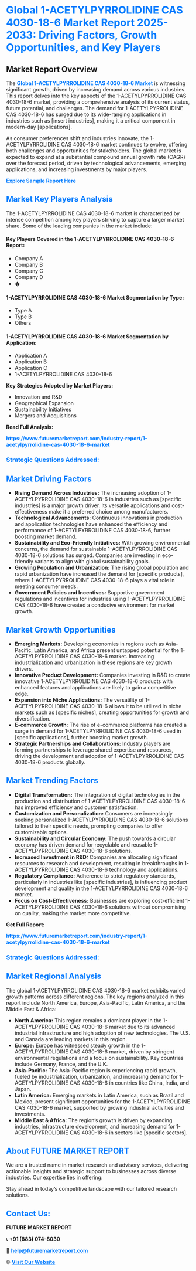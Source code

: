 <h1 style="color: #007BFF;">Global 1-ACETYLPYRROLIDINE CAS 4030-18-6 Market Report 2025-2033: Driving Factors, Growth Opportunities, and Key Players</h1>

<section id="overview">
<h2>Market Report Overview</h2>
<p>The <a href="https://www.futuremarketreport.com/industry-report/1-acetylpyrrolidine-cas-4030-18-6-market" style="color: #007BFF; text-decoration: none;"><strong>Global 1-ACETYLPYRROLIDINE CAS 4030-18-6 Market</strong></a> is witnessing significant growth, driven by increasing demand across various industries. This report delves into the key aspects of the 1-ACETYLPYRROLIDINE CAS 4030-18-6 market, providing a comprehensive analysis of its current status, future potential, and challenges. The demand for 1-ACETYLPYRROLIDINE CAS 4030-18-6 has surged due to its wide-ranging applications in industries such as [insert industries], making it a critical component in modern-day [applications].</p>
<p>As consumer preferences shift and industries innovate, the 1-ACETYLPYRROLIDINE CAS 4030-18-6 market continues to evolve, offering both challenges and opportunities for stakeholders. The global market is expected to expand at a substantial compound annual growth rate (CAGR) over the forecast period, driven by technological advancements, emerging applications, and increasing investments by major players.</p>
</section>

<section id="overview">
<p><a href="https://www.futuremarketreport.com/request-sample/reportId=119069" style="color: #007BFF; text-decoration: none;"><strong>Explore Sample Report Here</strong></a></p>
</section>

<section id="key-players">
<h2 style="color: #007BFF;">Market Key Players Analysis</h2>
<p>The 1-ACETYLPYRROLIDINE CAS 4030-18-6 market is characterized by intense competition among key players striving to capture a larger market share. Some of the leading companies in the market include:</p>
<h4>Key Players Covered in the 1-ACETYLPYRROLIDINE CAS 4030-18-6 Report:</h4>
<ul><li>Company A</li><li>Company B</li><li>Company C</li><li>Company D</li><li>�</li></ul>
<h4>1-ACETYLPYRROLIDINE CAS 4030-18-6 Market Segmentation by Type:</h4>
<ul><li>Type A</li><li>Type B</li><li>Others</li></ul>

<h4>1-ACETYLPYRROLIDINE CAS 4030-18-6 Market Segmentation by Application:</h4>
<ul><li>Application A</li><li>Application B</li><li>Application C</li><li>1-ACETYLPYRROLIDINE CAS 4030-18-6</li></ul>
<p><strong>Key Strategies Adopted by Market Players:</strong></p>
<ul>
<li>Innovation and R&D</li>
<li>Geographical Expansion</li>
<li>Sustainability Initiatives</li>
<li>Mergers and Acquisitions</li>
</ul>
</section>

<section>
<p><strong>Read Full Analysis: </strong></p><a href="https://www.futuremarketreport.com/industry-report/1-acetylpyrrolidine-cas-4030-18-6-market" style="color: #007BFF; text-decoration: none;"><strong>https://www.futuremarketreport.com/industry-report/1-acetylpyrrolidine-cas-4030-18-6-market</strong></a>
<h3 style="color: #007BFF;">Strategic Questions Addressed:</h3>
</section>

<section id="driving-factors">
<h2 style="color: #007BFF;">Market Driving Factors</h2>
<ul>
<li><strong>Rising Demand Across Industries:</strong> The increasing adoption of 1-ACETYLPYRROLIDINE CAS 4030-18-6 in industries such as [specific industries] is a major growth driver. Its versatile applications and cost-effectiveness make it a preferred choice among manufacturers.</li>
<li><strong>Technological Advancements:</strong> Continuous innovations in production and application technologies have enhanced the efficiency and performance of 1-ACETYLPYRROLIDINE CAS 4030-18-6, further boosting market demand.</li>
<li><strong>Sustainability and Eco-Friendly Initiatives:</strong> With growing environmental concerns, the demand for sustainable 1-ACETYLPYRROLIDINE CAS 4030-18-6 solutions has surged. Companies are investing in eco-friendly variants to align with global sustainability goals.</li>
<li><strong>Growing Population and Urbanization:</strong> The rising global population and rapid urbanization have increased the demand for [specific products], where 1-ACETYLPYRROLIDINE CAS 4030-18-6 plays a vital role in meeting consumer needs.</li>
<li><strong>Government Policies and Incentives:</strong> Supportive government regulations and incentives for industries using 1-ACETYLPYRROLIDINE CAS 4030-18-6 have created a conducive environment for market growth.</li>
</ul>
</section>

<section id="growth-opportunities">
<h2 style="color: #007BFF;">Market Growth Opportunities</h2>
<ul>
<li><strong>Emerging Markets:</strong> Developing economies in regions such as Asia-Pacific, Latin America, and Africa present untapped potential for the 1-ACETYLPYRROLIDINE CAS 4030-18-6 market. Increasing industrialization and urbanization in these regions are key growth drivers.</li>
<li><strong>Innovative Product Development:</strong> Companies investing in R&D to create innovative 1-ACETYLPYRROLIDINE CAS 4030-18-6 products with enhanced features and applications are likely to gain a competitive edge.</li>
<li><strong>Expansion into Niche Applications:</strong> The versatility of 1-ACETYLPYRROLIDINE CAS 4030-18-6 allows it to be utilized in niche markets such as [specific niches], creating opportunities for growth and diversification.</li>
<li><strong>E-commerce Growth:</strong> The rise of e-commerce platforms has created a surge in demand for 1-ACETYLPYRROLIDINE CAS 4030-18-6 used in [specific applications], further boosting market growth.</li>
<li><strong>Strategic Partnerships and Collaborations:</strong> Industry players are forming partnerships to leverage shared expertise and resources, driving the development and adoption of 1-ACETYLPYRROLIDINE CAS 4030-18-6 products globally.</li>
</ul>
</section>

<section id="trending-factors">
<h2 style="color: #007BFF;">Market Trending Factors</h2>
<ul>
<li><strong>Digital Transformation:</strong> The integration of digital technologies in the production and distribution of 1-ACETYLPYRROLIDINE CAS 4030-18-6 has improved efficiency and customer satisfaction.</li>
<li><strong>Customization and Personalization:</strong> Consumers are increasingly seeking personalized 1-ACETYLPYRROLIDINE CAS 4030-18-6 solutions tailored to their specific needs, prompting companies to offer customizable options.</li>
<li><strong>Sustainability and Circular Economy:</strong> The push towards a circular economy has driven demand for recyclable and reusable 1-ACETYLPYRROLIDINE CAS 4030-18-6 solutions.</li>
<li><strong>Increased Investment in R&D:</strong> Companies are allocating significant resources to research and development, resulting in breakthroughs in 1-ACETYLPYRROLIDINE CAS 4030-18-6 technology and applications.</li>
<li><strong>Regulatory Compliance:</strong> Adherence to strict regulatory standards, particularly in industries like [specific industries], is influencing product development and quality in the 1-ACETYLPYRROLIDINE CAS 4030-18-6 market.</li>
<li><strong>Focus on Cost-Effectiveness:</strong> Businesses are exploring cost-efficient 1-ACETYLPYRROLIDINE CAS 4030-18-6 solutions without compromising on quality, making the market more competitive.</li>
</ul>
</section>

<section>
<p><strong>Get Full Report: </strong></p><a href="https://www.futuremarketreport.com/industry-report/1-acetylpyrrolidine-cas-4030-18-6-market" style="color: #007BFF; text-decoration: none;"><strong>https://www.futuremarketreport.com/industry-report/1-acetylpyrrolidine-cas-4030-18-6-market</strong></a>
<h3 style="color: #007BFF;">Strategic Questions Addressed:</h3>
</section>


<section id="regional-analysis">
<h2 style="color: #007BFF;">Market Regional Analysis</h2>
<p>The global 1-ACETYLPYRROLIDINE CAS 4030-18-6 market exhibits varied growth patterns across different regions. The key regions analyzed in this report include North America, Europe, Asia-Pacific, Latin America, and the Middle East & Africa:</p>
<ul>
<li><strong>North America:</strong> This region remains a dominant player in the 1-ACETYLPYRROLIDINE CAS 4030-18-6 market due to its advanced industrial infrastructure and high adoption of new technologies. The U.S. and Canada are leading markets in this region.</li>
<li><strong>Europe:</strong> Europe has witnessed steady growth in the 1-ACETYLPYRROLIDINE CAS 4030-18-6 market, driven by stringent environmental regulations and a focus on sustainability. Key countries include Germany, France, and the U.K.</li>
<li><strong>Asia-Pacific:</strong> The Asia-Pacific region is experiencing rapid growth, fueled by industrialization, urbanization, and increasing demand for 1-ACETYLPYRROLIDINE CAS 4030-18-6 in countries like China, India, and Japan.</li>
<li><strong>Latin America:</strong> Emerging markets in Latin America, such as Brazil and Mexico, present significant opportunities for the 1-ACETYLPYRROLIDINE CAS 4030-18-6 market, supported by growing industrial activities and investments.</li>
<li><strong>Middle East & Africa:</strong> The region’s growth is driven by expanding industries, infrastructure development, and increasing demand for 1-ACETYLPYRROLIDINE CAS 4030-18-6 in sectors like [specific sectors].</li>
</ul>
</section>

<footer>
<h2 style="color: #007BFF;">About FUTURE MARKET REPORT</h2>
<p>We are a trusted name in market research and advisory services, delivering actionable insights and strategic support to businesses across diverse industries. Our expertise lies in offering:</p>

<p>Stay ahead in today’s competitive landscape with our tailored research solutions.</p>

<h2 style="color: #007BFF;">Contact Us:</h2>
<p><strong>FUTURE MARKET REPORT</strong></p>
<p>📞 <strong>+91 (883) 074-8030</strong></p>
<p>📧 <strong><a href="mailto:help@futuremarketreport.com" style="color: #007BFF;">help@futuremarketreport.com</a></strong></p>
<p>🌐 <strong><a href="https://www.futuremarketreport.com/" style="color: #007BFF;">Visit Our Website</a></strong></p>
</footer>